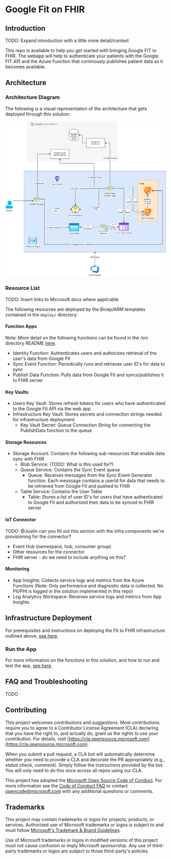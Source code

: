 # Google Fit on FHIR

## Introduction

TODO: Expand introduction with a little more detail/context

This repo is available to help you get started with bringing Google FIT to FHIR. The webapp will help to authenticate your patients with the Google FIT API and the Azure Function that continously publishes patient data as it becomes available.

## Architecture

### Architecture Diagram

The following is a visual representation of the architecture that gets deployed through this solution:

![Architecture Diagram](./media/original-architecture-diagram.png)

### Resource List

TODO: Insert links to Microsoft docs where applicable

The following resources are deployed by the Bicep/ARM templates contained in the `deploy/` directory:

#### Function Apps

Note: More detail on the following functions can be found in the /src directory README [here](./src/README.md).

* Identity Function: Authenticates users and authorizes retrieval of the user's data from Google Fit
* Sync Event Function: Periodically runs and retrieves user ID's for data to sync
* Publish Data Function: Pulls data from Google Fit and syncs/publishes it to FHIR server

#### Key Vaults

* Users Key Vault: Stores refresh tokens for users who have authenticated to the Google Fit API via the web app
* Infrastructure Key Vault: Stores secrets and connection strings needed for infrastructure deployment
    * Key Vault Secret: Queue Connection String for connecting the PublishData function to the queue

#### Storage Resources

* Storage Account: Contains the following sub-resources that enable data sync with FHIR
    * Blob Service: (TODO: What is this used for?)
    * Queue Service: Contains the Sync Event queue
        * Queue: Receives messages from the Sync Event Generator function.  Each messsage contains a userId for data that needs to be retrieved from Google Fit and pushed to FHIR
    * Table Service: Contains the User Table
        * Table: Stores a list of user ID's for users that have authenticated to Google Fit and authorized their data to be synced to FHIR server

#### IoT Connector

TODO: @Justin can you fill out this section with the infra components we're provisioning for the connector?

* Event Hub (namespace, hub, consumer group)
* Other resources for the connector
* FHIR server - do we need to include anything on this?

#### Monitoring

* App Insights: Collects service logs and metrics from the Azure Functions (Note: Only performance and diagnostic data is collected.  No PII/PHI is logged in the solution implemented in this repo)
* Log Analytics Workspace: Receives service logs and metrics from App Insights

## Infrastructure Deployment

For prerequisites and instructions on deploying the Fit to FHIR infrastructure outlined above, [see here](./deploy/README.md).

### Run the App

For more information on the functions in this solution, and how to run and test the app, [see here](./src/README.md).

## FAQ and Troubleshooting

TODO

## Contributing

This project welcomes contributions and suggestions.  Most contributions require you to agree to a Contributor License Agreement (CLA) declaring that you have the right to, and actually do, grant us the rights to use your contribution. For details, visit [https://cla.opensource.microsoft.com](https://cla.opensource.microsoft.com).

When you submit a pull request, a CLA bot will automatically determine whether you need to provide a CLA and decorate the PR appropriately (e.g., status check, comment). Simply follow the instructions provided by the bot. You will only need to do this once across all repos using our CLA.

This project has adopted the [Microsoft Open Source Code of Conduct](https://opensource.microsoft.com/codeofconduct/). For more information see the [Code of Conduct FAQ](https://opensource.microsoft.com/codeofconduct/faq/) or contact [opencode@microsoft.com](mailto:opencode@microsoft.com) with any additional questions or comments.

## Trademarks

This project may contain trademarks or logos for projects, products, or services. Authorized use of Microsoft trademarks or logos is subject to and must follow [Microsoft's Trademark & Brand Guidelines](https://www.microsoft.com/en-us/legal/intellectualproperty/trademarks/usage/general).

Use of Microsoft trademarks or logos in modified versions of this project must not cause confusion or imply Microsoft sponsorship. Any use of third-party trademarks or logos are subject to those third-party's policies.
